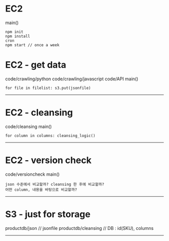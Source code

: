 # EC2
main()
```
npm init
npm install
cron
npm start // once a week
```

# EC2 - get data
code/crawling/python
code/crawling/javascript
code/API
main() 
```
for file in filelist: s3.put(jsonfile)
```

---------------------- 

# EC2 - cleansing
code/cleansing
main()
```
for column in columns: cleansing_logic()
```
---------------------- 

# EC2 - version check
code/versioncheck
main()
```
json 수준에서 비교할까? cleansing 한 후에 비교할까?
어떤 column, 내용을 바탕으로 비교할까?
```


---------------------- 

# S3 - just for storage
productdb/json // jsonfile
productdb/cleansing // DB : id(SKU), columns

---------------------- 



